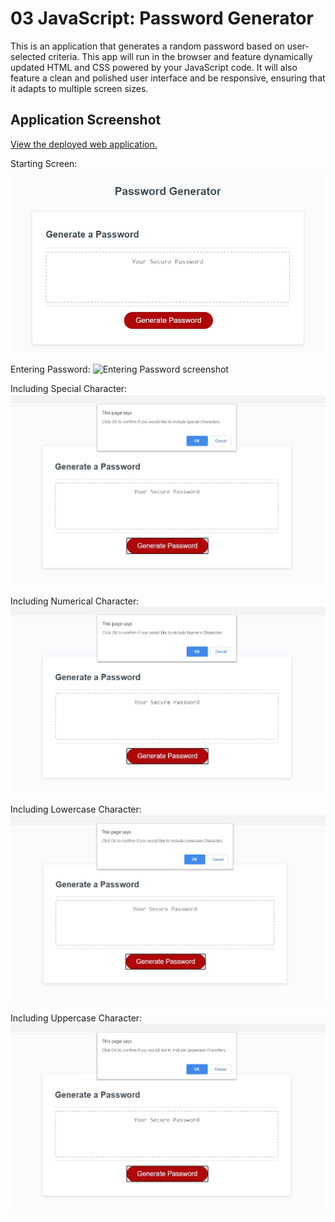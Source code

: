 # 03 JavaScript: Password Generator

This is an application that generates a random password based on user-selected criteria. This app will run in the browser and feature dynamically updated HTML and CSS powered by your JavaScript code. It will also feature a clean and polished user interface and be responsive, ensuring that it adapts to multiple screen sizes.


## Application Screenshot
[View the deployed web application.](https://bryu0116.github.io/Password-Generator/)

Starting Screen:
<img src="images/01PGStartingScreen.jpg" alt="Password Generator Starting Screen screenshot">

Entering Password:
<img src="images/02EnteringPassword.jpg" alt="Entering Password screenshot">

Including Special Character:
<img src="images/03includeSC.jpg" alt="include special character screenshot">

Including Numerical Character:
<img src="images/04includeNC.jpg" alt="include numeric character screenshot">

Including Lowercase Character:
<img src="images/05includeLCC.jpg" alt="include lowercase character screenshot">

Including Uppercase Character:
<img src="images/06includeUCC.jpg" alt="include Uppercase character screenshot">